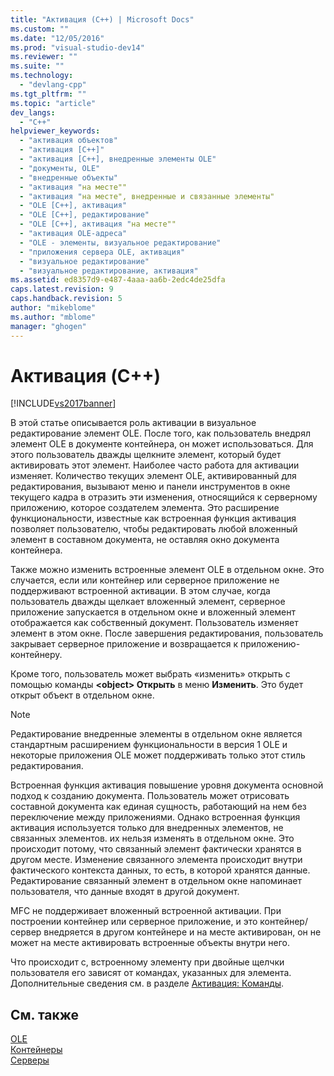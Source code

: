 ```yaml
---
title: "Активация (C++) | Microsoft Docs"
ms.custom: ""
ms.date: "12/05/2016"
ms.prod: "visual-studio-dev14"
ms.reviewer: ""
ms.suite: ""
ms.technology: 
  - "devlang-cpp"
ms.tgt_pltfrm: ""
ms.topic: "article"
dev_langs: 
  - "C++"
helpviewer_keywords: 
  - "активация объектов"
  - "активация [C++]"
  - "активация [C++], внедренные элементы OLE"
  - "документы, OLE"
  - "внедренные объекты"
  - "активация "на месте""
  - "активация "на месте", внедренные и связанные элементы"
  - "OLE [C++], активация"
  - "OLE [C++], редактирование"
  - "OLE [C++], активация "на месте""
  - "активация OLE-адреса"
  - "OLE - элементы, визуальное редактирование"
  - "приложения сервера OLE, активация"
  - "визуальное редактирование"
  - "визуальное редактирование, активация"
ms.assetid: ed8357d9-e487-4aaa-aa6b-2edc4de25dfa
caps.latest.revision: 9
caps.handback.revision: 5
author: "mikeblome"
ms.author: "mblome"
manager: "ghogen"
---
```

# Активация (C++)
[!INCLUDE[vs2017banner](../assembler/inline/includes/vs2017banner.md)]

В этой статье описывается роль активации в визуальное редактирование элемент OLE.  После того, как пользователь внедрял элемент OLE в документе контейнера, он может использоваться.  Для этого пользователь дважды щелкните элемент, который будет активировать этот элемент.  Наиболее часто работа для активации изменяет.  Количество текущих элемент OLE, активированный для редактирования, вызывают меню и панели инструментов в окне текущего кадра в отразить эти изменения, относящийся к серверному приложению, которое создателем элемента.  Это расширение функциональности, известные как встроенная функция активация позволяет пользователю, чтобы редактировать любой вложенный элемент в составном документа, не оставляя окно документа контейнера.  
  
 Также можно изменить встроенные элемент OLE в отдельном окне.  Это случается, если или контейнер или серверное приложение не поддерживают встроенной активации.  В этом случае, когда пользователь дважды щелкает вложенный элемент, серверное приложение запускается в отдельном окне и вложенный элемент отображается как собственный документ.  Пользователь изменяет элемент в этом окне.  После завершения редактирования, пользователь закрывает серверное приложение и возвращается к приложению\-контейнеру.  
  
 Кроме того, пользователь может выбрать «изменить» открыть с помощью команды **\<object\> Открыть** в меню **Изменить**.  Это будет открыт объект в отдельном окне.  
  
> [!NOTE]
>  Редактирование внедренные элементы в отдельном окне является стандартным расширением функциональности в версия 1 OLE и некоторые приложения OLE может поддерживать только этот стиль редактирования.  
  
 Встроенная функция активация повышение уровня документа основной подход к созданию документа.  Пользователь может отрисовать составной документа как единая сущность, работающий на нем без переключение между приложениями.  Однако встроенная функция активация используется только для внедренных элементов, не связанных элементов. их нельзя изменять в отдельном окне.  Это происходит потому, что связанный элемент фактически хранятся в другом месте.  Изменение связанного элемента происходит внутри фактического контекста данных, то есть, в которой хранятся данные.  Редактирование связанный элемент в отдельном окне напоминает пользователя, что данные входят в другой документ.  
  
 MFC не поддерживает вложенный встроенной активации.  При построении контейнер или серверное приложение, и это контейнер\/сервер внедряется в другом контейнере и на месте активирован, он не может на месте активировать встроенные объекты внутри него.  
  
 Что происходит с, встроенному элементу при двойные щелчки пользователя его зависят от командах, указанных для элемента.  Дополнительные сведения см. в разделе [Активация: Команды](../mfc/activation-verbs.md).  
  
## См. также  
 [OLE](../mfc/ole-in-mfc.md)   
 [Контейнеры](../mfc/containers.md)   
 [Серверы](../mfc/servers.md)
